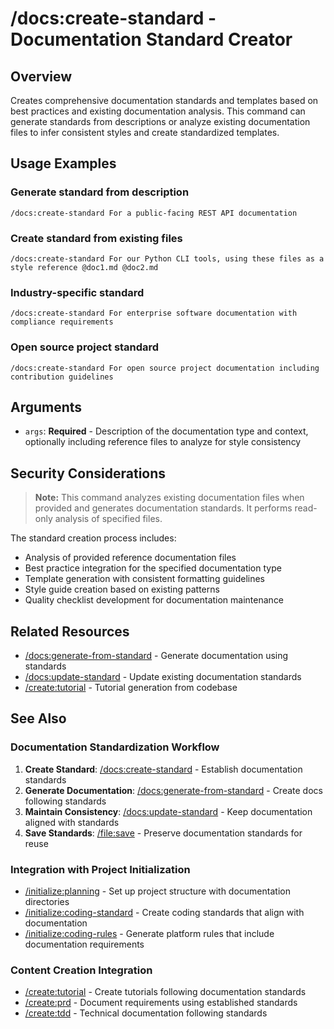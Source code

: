 # /docs:create-standard - Documentation Standard Creator

## Overview

Creates comprehensive documentation standards and templates based on best practices and existing documentation analysis. This command can generate standards from descriptions or analyze existing documentation files to infer consistent styles and create standardized templates.

## Usage Examples

### Generate standard from description
```qwen
/docs:create-standard For a public-facing REST API documentation
```

### Create standard from existing files
```qwen
/docs:create-standard For our Python CLI tools, using these files as a style reference @doc1.md @doc2.md
```

### Industry-specific standard
```qwen
/docs:create-standard For enterprise software documentation with compliance requirements
```

### Open source project standard
```qwen
/docs:create-standard For open source project documentation including contribution guidelines
```

## Arguments

- `args`: **Required** - Description of the documentation type and context, optionally including reference files to analyze for style consistency

## Security Considerations

> **Note:** This command analyzes existing documentation files when provided and generates documentation standards. It performs read-only analysis of specified files.

The standard creation process includes:
- Analysis of provided reference documentation files
- Best practice integration for the specified documentation type
- Template generation with consistent formatting guidelines
- Style guide creation based on existing patterns
- Quality checklist development for documentation maintenance

## Related Resources

- [/docs:generate-from-standard](generate-from-standard.md) - Generate documentation using standards
- [/docs:update-standard](update-standard.md) - Update existing documentation standards
- [/create:tutorial](../create/tutorial.md) - Tutorial generation from codebase

## See Also

### Documentation Standardization Workflow
1. **Create Standard**: [/docs:create-standard](create-standard.md) - Establish documentation standards
2. **Generate Documentation**: [/docs:generate-from-standard](generate-from-standard.md) - Create docs following standards
3. **Maintain Consistency**: [/docs:update-standard](update-standard.md) - Keep documentation aligned with standards
4. **Save Standards**: [/file:save](../save/file.md) - Preserve documentation standards for reuse

### Integration with Project Initialization
- [/initialize:planning](../initialize/planning.md) - Set up project structure with documentation directories
- [/initialize:coding-standard](../initialize/coding-standard.md) - Create coding standards that align with documentation
- [/initialize:coding-rules](../initialize/coding-rules.md) - Generate platform rules that include documentation requirements

### Content Creation Integration
- [/create:tutorial](../create/tutorial.md) - Create tutorials following documentation standards
- [/create:prd](../create/prd.md) - Document requirements using established standards
- [/create:tdd](../create/tdd.md) - Technical documentation following standards